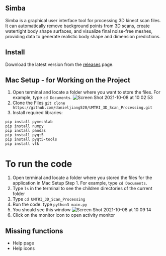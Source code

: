 ## Simba
Simba is a graphical user interface tool for processing 3D kinect scan files. It can automatically remove background points from 3D scans, create watertight body shape surfaces, and visualize final noise-free meshes, providing data to generate realistic body shape and dimension predictions. 

## Install
Download the latest version from the [releases](https://github.com/danieljiang520/UMTRI_3D_Scan_Processing/releases) page.

## Mac Setup - for Working on the Project
1. Open terminal and locate a folder where you want to store the files. For example, type ```cd Documents```.
![Screen Shot 2021-10-08 at 10 02 53](https://user-images.githubusercontent.com/71047773/136570679-fb029f7a-6c15-49b9-aed7-663cd9e4f6c6.png)
2. Clone the Files ```git clone https://github.com/danieljiang520/UMTRI_3D_Scan_Processing.git```
4. Install required libraries: 
```
pip install pymeshlab
pip install numpy
pip install pandas
pip install pyqt5
pip install pyqt5-tools
pip install vtk
```
# To run the code
1. Open terminal and locate a folder where you stored the files for the application in Mac Setup Step 1. For example, type ```cd Documents```.
2. Type ```ls``` in the terminal to see the children directories of the current folder
3. Type ```cd UMTRI_3D_Scan_Processing```
4. Run the code: type ```python3 main.py```
5. You should see this window
![Screen Shot 2021-10-08 at 10 09 14](https://user-images.githubusercontent.com/71047773/136571692-2f0d567a-9927-4147-8fff-16169e12e52c.png)
6. Click on the monitor icon to open activity monitor

## Missing functions
- Help page
- Help icons
